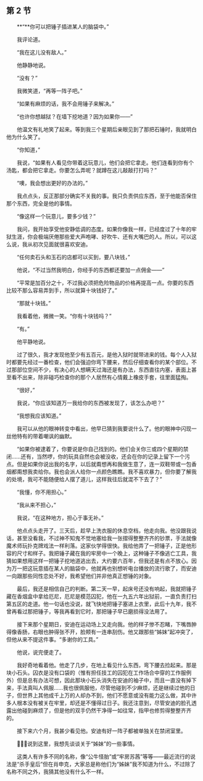 ## 第 2 节

&emsp;&emsp;**“**你可以把锤子插进某人的脑袋中。”

&emsp;&emsp;我评论道。

&emsp;&emsp;“我在这儿没有敌人。”

&emsp;&emsp;他静静地说。

&emsp;&emsp;“没有？”

&emsp;&emsp;我微笑道，“再等一阵子吧。”

&emsp;&emsp;“如果有麻烦的话，我不会用锤子来解决。”

&emsp;&emsp;“也许你想越狱？在墙下挖地道？因为如果你——”

&emsp;&emsp;他温文有礼地笑了起来。等到我三个星期后亲眼见到了那把石锤时，我就明白他为什么笑了。

&emsp;&emsp;“你知道，”

&emsp;&emsp;我说，“如果有人看见你带着这玩意儿，他们会把它拿走。他们连看到你有个汤匙，都会把它拿走。你要怎么弄呢？就蹲在这儿敲敲打打吗？”

&emsp;&emsp;“噢，我会想出更好的办法的。”

&emsp;&emsp;我点点头，反正那部分确实不关我的事。我只负责供应东西，至于他能否保住那个东西，完全是他的事情。

&emsp;&emsp;“像这样一个玩意儿，要多少钱？”

&emsp;&emsp;我问，我开始享受他安静低调的态度。如果你像我一样，已经度过了十年的牢狱生涯，你会极端厌倦那些爱大声咆哮、好吹牛、还有大嘴巴的人。所以，可以这么说，我从初次见面就很喜欢安迪。

&emsp;&emsp;“任何卖石头和玉石的店都可以买到，要八块钱，”

&emsp;&emsp;他说，“不过当然我明白，你经手的东西都还要加一点佣金——”

&emsp;&emsp;“平常是加百分之十，不过我必须把危险物品的价格再提高一点。你要的东西比较不那么容易弄到手，所以就算十块钱好了。”

&emsp;&emsp;“那就十块钱。”

&emsp;&emsp;我看着他，微微一笑。“你有十块钱吗？”

&emsp;&emsp;“有。”

&emsp;&emsp;他平静地说。

&emsp;&emsp;过了很久，我才发现他至少有五百元，是他入狱时就带进来的钱。每个人入狱时都要先经过一番检查，他们会强迫你弯下腰来，然后仔细查看你的某个部位。不过那部位空间不少，有决心的人想瞒天过海还是有办法，东西直往内塞，表面上甚至看不出来，除非碰巧检查你的那个人居然有心情戴上橡皮手套，往里面猛掏。

&emsp;&emsp;“很好，”

&emsp;&emsp;我说，“你应该知道万一我给你的东西被发现了，该怎么办吧？”

&emsp;&emsp;“我想我应该知道。”

&emsp;&emsp;我可以从他的眼神转变中看出，他早已猜到我要说什么了。他的眼神中闪现一丝他特有的带着嘲讽的幽默。

&emsp;&emsp;“如果你被逮着了，你要说是你自己找到的。他们会关你三或四个星期的禁闭……还有，当然啰，你的玩具自然也会被没收，还会在你的记录上留下一个污点。但是如果你说出我的名字，以后就甭想再和我做生意了，连一双鞋带或一包香烟都甭想我卖给你。我也会派人给你一点颜色瞧瞧。我不喜欢暴力，但你要了解我的处境，我可不能随便给人摆了道儿，这样我往后就混不下去了？”

&emsp;&emsp;“我懂，你不用担心。”

&emsp;&emsp;“我从来不担心，”

&emsp;&emsp;我说，“在这种地方，担心于事无补。”

&emsp;&emsp;他点点头走开了。三天后，趁早上洗衣服的休息空档，他走向我。他没跟我说话，甚至没看我，不过神不知鬼不觉地塞给我一张摺得整整齐齐的钞票，手法就像魔术师玩扑克牌戏法一样利落。这家伙学得很快。我给他弄了一把锤子，正是他形容的尺寸和样子。我把锤子藏在我的牢房中一个晚上，这种锤子不像逃亡工具，我猜如果想用这样一把锤子挖地道逃出去，大约要六百年，但我还是有点不放心。因为万一把这玩意插在某人的脑袋中，他就再也别想听电台播放的流行歌了，而安迪一向跟那些同性恋处不好，我希望他们并非他真正想锤的对象。

&emsp;&emsp;最后，我还是相信自己的判断。第二天一早，起床号还没有响起，我就把锤子藏在香烟盒中拿给厄尼，厄尼是模范囚犯，他在一九五六年出狱前，一直负责打扫第五区的走道。他一句话也没说，就飞快地把锤子塞进上衣里，此后十九年，我不曾再看过那把锤子，等我再看到它时，那把锤子早已磨损得没法用了。

&emsp;&emsp;接下来那个星期日，安迪在运动场上又走向我。他的样子惨不忍睹，下嘴唇肿得像香肠，右眼也肿得张不开，脸颊有一连串刮伤。他又跟那些“姊妹”起冲突了，但他从来不提这件事。“多谢你的工具。”

&emsp;&emsp;他说，说完便走了。

&emsp;&emsp;我好奇地看着他。他走了几步，在地上看见什么东西，弯下腰去捡起来。那是块小石头。囚衣是没有口袋的（惟有担任技工的囚犯在工作场合中穿的工作服例外）但是总有办法可想，因此那块小石头消失在安迪的袖子中，而且一直没有掉下来，手法真叫人佩服……我也很佩服他，尽管他碰到不少麻烦，还是继续过他的日子，但世界上其他成千上万的人却办不到，他们不愿意或没有能力这么做，其中许多人根本没有被关在牢里，却还是不懂得过日子。我还注意到，尽管安迪的脸孔透露出他碰到麻烦了，但是他的双手仍然干净得一如往常，指甲也修剪得整整齐齐的。

&emsp;&emsp;接下来六个月，我甚少看见他。安迪有好一阵子都被单独关在禁闭室里。

&emsp;&emsp;说到这里，我想先谈谈关于“姊妹”的一些事情。

&emsp;&emsp;这类人有许多不同的名称，像“公牛怪胎”或“牢房苏茜”等等——最近流行的说法是“杀手皇后”但在肖申克，大家总是称他们为“姊妹”我不知道为什么，不过除了名称不同之外，我猜其他没有什么不一样。